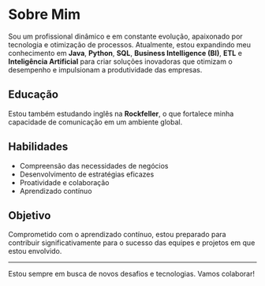 # Sobre Mim

Sou um profissional dinâmico e em constante evolução, apaixonado por tecnologia e otimização de processos. Atualmente, estou expandindo meu conhecimento em **Java**, **Python**, **SQL**, **Business Intelligence (BI)**, **ETL** e **Inteligência Artificial** para criar soluções inovadoras que otimizam o desempenho e impulsionam a produtividade das empresas.

## Educação

Estou também estudando inglês na **Rockfeller**, o que fortalece minha capacidade de comunicação em um ambiente global.

## Habilidades

- Compreensão das necessidades de negócios
- Desenvolvimento de estratégias eficazes
- Proatividade e colaboração
- Aprendizado contínuo

## Objetivo

Comprometido com o aprendizado contínuo, estou preparado para contribuir significativamente para o sucesso das equipes e projetos em que estou envolvido.

---

Estou sempre em busca de novos desafios e tecnologias. Vamos colaborar!
```
